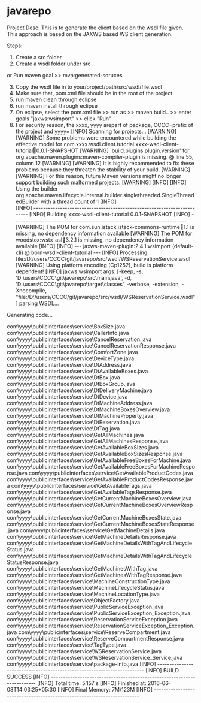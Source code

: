 # javarepo

Project Desc:
This is to generate the client based on the wsdl file given.
This approach is based on the JAXWS based WS client generation.

Steps:

1. Create a src folder
2. Create a wsdl folder under src

or Run maven goal >> mvn:generated-soruces

3. Copy the wsdl file in to your/project/path/src/wsdl/file.wsdl
4. Make sure that, pom.xml file should be in the root of the project
5. run maven clean through eclipse
6. run maven install through eclipse
7. On eclipse, select the pom.xml file >> run as >> maven build.. >> enter goals "jaxws:wsimport" >> click "Run"
7. For security reason, the xxxx, yyyy arepart of package, CCCC=prefix of the project and yyyy=
[INFO] Scanning for projects...
[WARNING] 
[WARNING] Some problems were encountered while building the effective model for com.xxxx.wsdl.client.tutorial:xxxx-wsdl-client-tutorial:jar:0.0.1-SNAPSHOT
[WARNING] 'build.plugins.plugin.version' for org.apache.maven.plugins:maven-compiler-plugin is missing. @ line 55, column 12
[WARNING] 
[WARNING] It is highly recommended to fix these problems because they threaten the stability of your build.
[WARNING] 
[WARNING] For this reason, future Maven versions might no longer support building such malformed projects.
[WARNING] 
[INFO] 
[INFO] Using the builder org.apache.maven.lifecycle.internal.builder.singlethreaded.SingleThreadedBuilder with a thread count of 1
[INFO]                                                                         
[INFO] ------------------------------------------------------------------------
[INFO] Building xxxx-wsdl-client-tutorial 0.0.1-SNAPSHOT
[INFO] ------------------------------------------------------------------------
[WARNING] The POM for com.sun.istack:istack-commons-runtime:jar:1.1 is missing, no dependency information available
[WARNING] The POM for woodstox:wstx-asl:jar:3.2.1 is missing, no dependency information available
[INFO] 
[INFO] --- jaxws-maven-plugin:2.4.1:wsimport (default-cli) @ born-wsdl-client-tutorial ---
[INFO] Processing: file:/D:/users/CCCC/git/javarepo/src/wsdl/WSReservationService.wsdl
[WARNING] Using platform encoding (Cp1252), build is platform dependent!
[INFO] jaxws:wsimport args: [-keep, -s, 'D:\users\CCCC\git\javarepo\src\main\java', -d, 'D:\users\CCCC\git\javarepo\target\classes', -verbose, -extension, -Xnocompile, "file:/D:/users/CCCC/git/javarepo/src/wsdl/WSReservationService.wsdl"]
parsing WSDL...



Generating code...

com\yyyy\publicinterfaces\service\BoxSize.java
com\yyyy\publicinterfaces\service\CallerInfo.java
com\yyyy\publicinterfaces\service\CancelReservation.java
com\yyyy\publicinterfaces\service\CancelReservationResponse.java
com\yyyy\publicinterfaces\service\ComfortZone.java
com\yyyy\publicinterfaces\service\DeviceType.java
com\yyyy\publicinterfaces\service\DtAddress.java
com\yyyy\publicinterfaces\service\DtAvailableBoxes.java
com\yyyy\publicinterfaces\service\DtBox.java
com\yyyy\publicinterfaces\service\DtBoxGroup.java
com\yyyy\publicinterfaces\service\DtDeliveryMachine.java
com\yyyy\publicinterfaces\service\DtDevice.java
com\yyyy\publicinterfaces\service\DtMachineAddress.java
com\yyyy\publicinterfaces\service\DtMachineBoxesOverview.java
com\yyyy\publicinterfaces\service\DtMachineProperty.java
com\yyyy\publicinterfaces\service\DtReservation.java
com\yyyy\publicinterfaces\service\DtTag.java
com\yyyy\publicinterfaces\service\GetAllMachines.java
com\yyyy\publicinterfaces\service\GetAllMachinesResponse.java
com\yyyy\publicinterfaces\service\GetAvailableBoxSizes.java
com\yyyy\publicinterfaces\service\GetAvailableBoxSizesResponse.java
com\yyyy\publicinterfaces\service\GetAvailableFreeBoxesForMachine.java
com\yyyy\publicinterfaces\service\GetAvailableFreeBoxesForMachineResponse.java
com\yyyy\publicinterfaces\service\GetAvailableProductCodes.java
com\yyyy\publicinterfaces\service\GetAvailableProductCodesResponse.java
com\yyyy\publicinterfaces\service\GetAvailableTags.java
com\yyyy\publicinterfaces\service\GetAvailableTagsResponse.java
com\yyyy\publicinterfaces\service\GetCurrentMachineBoxesOverview.java
com\yyyy\publicinterfaces\service\GetCurrentMachineBoxesOverviewResponse.java
com\yyyy\publicinterfaces\service\GetCurrentMachineBoxesState.java
com\yyyy\publicinterfaces\service\GetCurrentMachineBoxesStateResponse.java
com\yyyy\publicinterfaces\service\GetMachineDetails.java
com\yyyy\publicinterfaces\service\GetMachineDetailsResponse.java
com\yyyy\publicinterfaces\service\GetMachineDetailsWithTagAndLifecycleStatus.java
com\yyyy\publicinterfaces\service\GetMachineDetailsWithTagAndLifecycleStatusResponse.java
com\yyyy\publicinterfaces\service\GetMachinesWithTag.java
com\yyyy\publicinterfaces\service\GetMachinesWithTagResponse.java
com\yyyy\publicinterfaces\service\MachineConstructionType.java
com\yyyy\publicinterfaces\service\MachineLifecycleStatus.java
com\yyyy\publicinterfaces\service\MachineLocationType.java
com\yyyy\publicinterfaces\service\ObjectFactory.java
com\yyyy\publicinterfaces\service\PublicServiceException.java
com\yyyy\publicinterfaces\service\PublicServiceException_Exception.java
com\yyyy\publicinterfaces\service\ReservationServiceException.java
com\yyyy\publicinterfaces\service\ReservationServiceException_Exception.java
com\yyyy\publicinterfaces\service\ReserveCompartment.java
com\yyyy\publicinterfaces\service\ReserveCompartmentResponse.java
com\yyyy\publicinterfaces\service\TagType.java
com\yyyy\publicinterfaces\service\WSReservationService.java
com\yyyy\publicinterfaces\service\WSReservationService_Service.java
com\yyyy\publicinterfaces\service\package-info.java
[INFO] ------------------------------------------------------------------------
[INFO] BUILD SUCCESS
[INFO] ------------------------------------------------------------------------
[INFO] Total time: 5.157 s
[INFO] Finished at: 2016-06-08T14:03:25+05:30
[INFO] Final Memory: 7M/123M
[INFO] ------------------------------------------------------------------------
